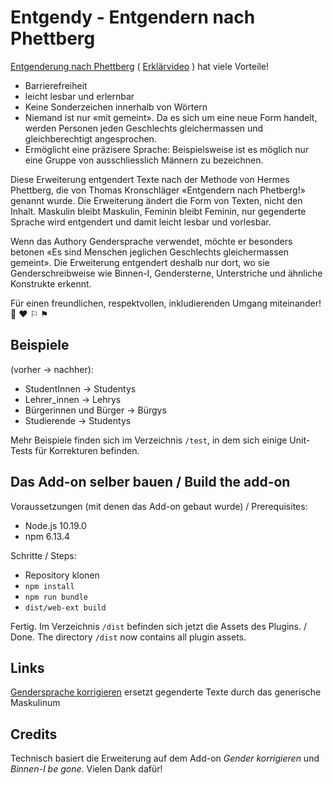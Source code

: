 # Entgendy - Entgendern nach Phettberg




[Entgenderung nach Phettberg](https://blog.lplusl.de/nebenbei/gendern-nach-phettberg/) ( [Erklärvideo](https://youtu.be/xVmGb7qACfA) ) hat viele Vorteile! 

* Barrierefreiheit
* leicht lesbar und erlernbar
* Keine Sonderzeichen innerhalb von Wörtern
* Niemand ist nur «mit gemeint». Da es sich um eine neue Form handelt, werden Personen jeden Geschlechts gleichermassen und gleichberechtigt angesprochen.
* Ermöglicht eine präzisere Sprache: Beispielsweise ist es möglich nur eine Gruppe von ausschliesslich Männern zu bezeichnen.

Diese Erweiterung entgendert Texte nach der Methode von Hermes Phettberg, die von Thomas Kronschläger «Entgendern nach Phetberg!» genannt wurde. 
Die Erweiterung ändert die Form von Texten, nicht den Inhalt. Maskulin bleibt Maskulin, Feminin bleibt Feminin, nur gegenderte Sprache wird entgendert und damit leicht lesbar und vorlesbar.

Wenn das Authory Gendersprache verwendet, möchte er besonders betonen «Es sind Menschen jeglichen Geschlechts gleichermassen gemeint».
Die Erweiterung entgendert deshalb nur dort, wo sie Genderschreibweise wie Binnen-I, Gendersterne, Unterstriche und ähnliche Konstrukte erkennt.

Für einen freundlichen, respektvollen, inkludierenden Umgang miteinander!  &#127752; &#9829; &#9872; &#9873;


## Beispiele
(vorher -> nachher):

* StudentInnen -> Studentys
* Lehrer_innen -> Lehrys
* Bürgerinnen und Bürger -> Bürgys
* Studierende -> Studentys

Mehr Beispiele finden sich im Verzeichnis `/test`, in dem sich einige Unit-Tests für Korrekturen befinden.

## Das Add-on selber bauen / Build the add-on

Voraussetzungen (mit denen das Add-on gebaut wurde) / Prerequisites:
* Node.js 10.19.0
* npm 6.13.4

Schritte / Steps:
* Repository klonen
* `npm install`
* `npm run bundle`
* `dist/web-ext build`

Fertig. Im Verzeichnis `/dist` befinden sich jetzt die Assets des Plugins. / Done. The directory `/dist` now contains all plugin assets.

## Links
[Gendersprache korrigieren](https://github.com/brilliance-richter-huh/gendersprache-korrigieren) ersetzt gegenderte Texte durch das generische Maskulinum

## Credits
Technisch basiert die Erweiterung auf dem Add-on *Gender korrigieren* und *Binnen-I be gone*. Vielen Dank dafür!
